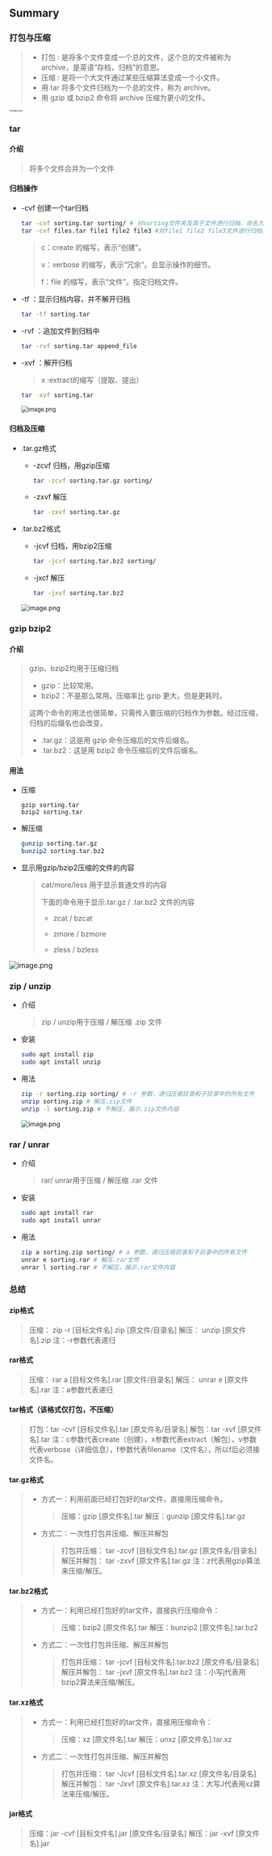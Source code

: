 ## Summary

### 打包与压缩



> * 打包 : 是将多个文件变成一个总的文件，这个总的文件被称为 archive，是英语“存档，归档”的意思。
> * 压缩 : 是将一个大文件通过某些压缩算法变成一个小文件。
> * 用 tar 将多个文件归档为一个总的文件，称为 archive。
> * 用 gzip 或 bzip2 命令将 archive 压缩为更小的文件。

<img src="https://i.loli.net/2020/03/22/VbKBohJ2rD8CYLn.png" alt="image.png" style="zoom:30%;" />

### tar

#### 介绍

> 将多个文件合并为一个文件

#### 归档操作

- -cvf 创建一个tar归档

  ```bash
  tar -cvf sorting.tar sorting/ # 对sorting文件夹及其子文件进行归档，命名为sorting.tar
  tar -cvf files.tar file1 file2 file3 #对file1 file2 file3文件进行归档，命名为files.tar
  ```

  > c：create 的缩写，表示“创建”。
  >
  > v：verbose 的缩写，表示“冗余”。会显示操作的细节。
  >
  > f：file 的缩写，表示“文件”。指定归档文件。

- -tf ：显示归档内容，并不解开归档

  ```bash
  tar -tf sorting.tar
  ```

- -rvf ：追加文件到归档中

  ```bash
  tar -rvf sorting.tar append_file
  ```

- -xvf ：解开归档

  > x :extract的缩写（提取、提出）

  ```bash
  tar -xvf sorting.tar
  ```

  <img src="https://i.loli.net/2020/03/23/d6yDSBJsCFr1MRG.png" alt="image.png" style="zoom:80%;" />



#### 归档及压缩

- .tar.gz格式

  - -zcvf 归档，用gzip压缩

    ```bash
    tar -zcvf sorting.tar.gz sorting/
    ```

  - -zxvf 解压

    ```bash
    tar -zxvf sorting.tar.gz
    ```

- .tar.bz2格式

  - -jcvf 归档，用bzip2压缩

    ```bash
    tar -jcvf sorting.tar.bz2 sorting/
    ```

  - -jxcf 解压

    ```bash
    tar -jxvf sorting.tar.bz2
    ```

  <img src="https://i.loli.net/2020/03/23/wM8qIiN2UBAOuh3.png" alt="image.png" style="zoom:90%;" />

  

### gzip bzip2

#### 介绍

  > gzip、bzip2均用于压缩归档
  >
  > * gzip：比较常用。
  > * bzip2：不是那么常用。压缩率比 gzip 更大，但是更耗时。
  >
  > 这两个命令的用法也很简单，只需传入要压缩的归档作为参数。经过压缩，归档的后缀名也会改变。
  >
  > * .tar.gz：这是用 gzip 命令压缩后的文件后缀名。
  > * .tar.bz2：这是用 bzip2 命令压缩后的文件后缀名。

#### 用法

  - 压缩

    ```
    gzip sorting.tar
    bzip2 sorting.tar
    ```

  - 解压缩

    ```bash
    gunzip sorting.tar.gz
    bunzip2 sorting.tar.bz2
    ```

  - 显示用gzip/bzip2压缩的文件的内容

    > cat/more/less 用于显示普通文件的内容
    >
    > 下面的命令用于显示.tar.gz / .tar.bz2 文件的内容
    >
    > - zcat / bzcat
    >
    > - zmore / bzmore
    >
    > - zless / bzless 

  ![image.png](https://i.loli.net/2020/03/23/lVXxf7cMG2YokWm.png)

  

### zip / unzip  

- 介绍

  > zip / unzip用于压缩 / 解压缩 .zip 文件

- 安装

  ```bash
  sudo apt install zip
  sudo apt install unzip
  ```

- 用法

  ```bash
  zip -r sorting.zip sorting/ # -r 参数，递归压缩目录和子目录中的所有文件
  unzip sorting.zip # 解压.zip文件
  unzip -l sorting.zip # 不解压，展示.zip文件内容
  ```

  <img src="https://i.loli.net/2020/03/23/epZ7CIYi3orT6X9.png" alt="image.png" style="zoom:90%;" />

  

  

### rar / unrar

- 介绍

  > rar/ unrar用于压缩 / 解压缩 .rar 文件

- 安装

  ```bash
  sudo apt install rar
  sudo apt install unrar
  ```

- 用法

  ```bash
  zip a sorting.zip sorting/ # a 参数，递归压缩目录和子目录中的所有文件
  unrar e sorting.rar # 解压.rar文件
  unrar l sorting.rar # 不解压，展示.rar文件内容
  ```



### 总结

#### zip格式

> 压缩： zip -r [目标文件名].zip [原文件/目录名]
> 解压： unzip [原文件名].zip
> 注：-r参数代表递归



#### rar格式

> 压缩： rar a [目标文件名].rar [原文件/目录名]
> 解压： unrar e [原文件名].rar
> 注：a参数代表递归



#### tar格式（该格式仅打包，不压缩）

> 打包：tar -cvf [目标文件名].tar [原文件名/目录名]
> 解包：tar -xvf [原文件名].tar
> 注：c参数代表create（创建），x参数代表extract（解包），v参数代表verbose（详细信息），f参数代表filename（文件名），所以f后必须接文件名。



#### tar.gz格式

> - 方式一：利用前面已经打包好的tar文件，直接用压缩命令。
>
>   > 压缩：gzip [原文件名].tar
>   > 解压：gunzip [原文件名].tar.gz
>
> - 方式二：一次性打包并压缩、解压并解包
>
>   > 打包并压缩： tar -zcvf [目标文件名].tar.gz [原文件名/目录名]
>   > 解压并解包： tar -zxvf [原文件名].tar.gz
>   > 注：z代表用gzip算法来压缩/解压。



#### tar.bz2格式

> - 方式一：利用已经打包好的tar文件，直接执行压缩命令：
>
>   > 压缩：bzip2 [原文件名].tar
>   > 解压：bunzip2 [原文件名].tar.bz2
>
> - 方式二：一次性打包并压缩、解压并解包
>
>   > 打包并压缩： tar -jcvf [目标文件名].tar.bz2 [原文件名/目录名]
>   > 解压并解包： tar -jxvf [原文件名].tar.bz2
>   > 注：小写j代表用bzip2算法来压缩/解压。



#### tar.xz格式

> - 方式一：利用已经打包好的tar文件，直接用压缩命令：
>
>   > 压缩：xz [原文件名].tar
>   > 解压：unxz [原文件名].tar.xz
>
> - 方式二：一次性打包并压缩、解压并解包
>
>   > 打包并压缩： tar -Jcvf [目标文件名].tar.xz [原文件名/目录名]
>   > 解压并解包： tar -Jxvf [原文件名].tar.xz
>   > 注：大写J代表用xz算法来压缩/解压。



#### jar格式

> 压缩：jar -cvf [目标文件名].jar [原文件名/目录名]
> 解压：jar -xvf [原文件名].jar

